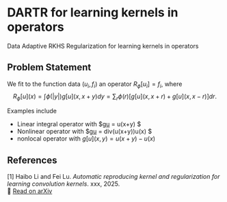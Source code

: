 # DARTR for learning kernels in operators
Data Adaptive RKHS Regularization for learning kernels in operators

## Problem Statement
We fit to the function data $(u_i,f_i)$ an operator $R_\phi[u_i] = f_i$, where  
    $$ R_\phi[u](x) = \int \phi(|y|)g[u](x,x+y) dy 
                   = \sum_r \phi(r) [ g[u](x,x+r)+ g[u](x,x-r) ] dr.$$

Examples include 

- Linear integral operator with $g[u](x,y) =  u(x+y) $  
- Nonlinear operator with $g[u](x,y) = div(u(x+y))u(x) $
- nonlocal operator with $g[u](x,y) =  u(x+y)-u(x)$


## References

[1] Haibo Li and Fei Lu. *Automatic reproducing kernel and regularization for learning convolution kernels*. xxx, 2025.  
📄 [Read on arXiv](xxx)
